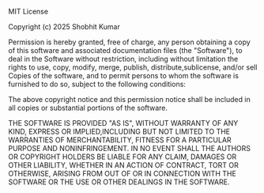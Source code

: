 MIT License

Copyright (c) 2025 Shobhit Kumar

Permission is hereby granted, free of charge, any person obtaining a copy of this software and associated documentation files (the "Software"), to deal in the Software without restriction, including without limitation the rights to use, copy, modify, merge,  publish, distribute,sublicense, and/or sell Copies of the software, and to permit persons to whom the software is furnished to do so, subject to the following conditions:


The above copyright notice and this permission notice shall be included in all copies or substantial portions of the software.
 

THE SOFTWARE IS PROVIDED "AS IS", WITHOUT WARRANTY OF ANY KIND, EXPRESS OR IMPLIED,INCLUDING BUT NOT LIMITED TO THE WARRANTIES OF MERCHANTABILITY, FITNESS FOR A PARTICULAR PURPOSE AND NONINFRINGEMENT. IN NO EVENT SHALL THE AUTHORS OR COPYRIGHT HOLDERS BE LIABLE FOR ANY CLAIM, DAMAGES OR OTHER LIABILITY, WHETHER IN AN ACTION OF CONTRACT, TORT OR OTHERWISE, ARISING FROM OUT OF OR IN CONNECTION WITH THE SOFTWARE OR THE USE OR OTHER DEALINGS IN THE SOFTWARE.